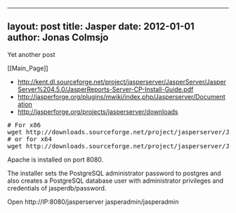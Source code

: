 
---
layout: post
title: Jasper
date: 2012-01-01
author: Jonas Colmsjo
---

Yet another post





[[Main_Page]]

* http://kent.dl.sourceforge.net/project/jasperserver/JasperServer/JasperServer%204.5.0/JasperReports-Server-CP-Install-Guide.pdf
* http://jasperforge.org/plugins/mwiki/index.php/Jasperserver/Documentation
* http://jasperforge.org/projects/jasperserver/downloads

<pre>
# For x86
wget http://downloads.sourceforge.net/project/jasperserver/JasperServer/JasperServer%204.5.0/jasperreports-server-cp-4.5.0-linux-x86-installer.run?r=http%3A%2F%2Fsourceforge.net%2Fprojects%2Fjasperserver%2Ffiles%2FJasperServer%2FJasperServer%25204.5.0%2F&ts=1327350507&use_mirror=switch
# or for x64
wget http://downloads.sourceforge.net/project/jasperserver/JasperServer/JasperServer%204.5.0/jasperreports-server-cp-4.5.0-linux-x64-installer.run?r=http%3A%2F%2Fsourceforge.net%2Fprojects%2Fjasperserver%2Ffiles%2FJasperServer%2FJasperServer%25204.5.0%2F&ts=1327350555&use_mirror=kent
</pre>


Apache is installed on port 8080.

The installer sets the PostgreSQL 
administrator password to postgres and also creates a PostgreSQL database user with administrator privileges and credentials 
of jasperdb/password.

Open http://IP:8080/jasperserver
jasperadmin/jasperadmin
